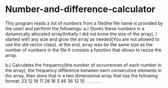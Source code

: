 # Number-and-difference-calculator
This program reads a list of numbers from a file(the file name is provided by the user) and
perform the followings:
a.) Stores these numbers in a dynamically allocated array(Initially I did not know the size of the
array), I started with any size and grow the array as needed(You are not allowed to use
the std vector class). at the end, array was be the same size as the number of numbers
in the file.It consists a function that allows to resize the array.


b.) Calculates the frequency(the number of occurrences of each number in the array), the frequency
difference between each consecutive elements in the array, then store that in a two dimensional
array that has the following format:
23 12 16
11 28 18
3 46 36
12 10 .
. . .
. . .
